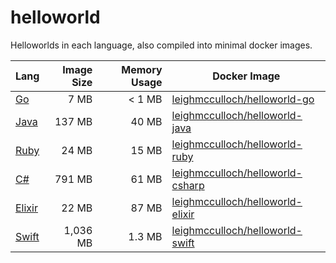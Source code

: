 # helloworld

Helloworlds in each language, also compiled into minimal docker images.

| Lang             | Image Size | Memory Usage | Docker Image                          |
| ---------------- | ----------:| ------------:| ------------------------------------- |
| [Go](go)         | 7 MB       | < 1 MB       | [leighmcculloch/helloworld-go][1]     |
| [Java](java)     | 137 MB     | 40 MB        | [leighmcculloch/helloworld-java][2]   |
| [Ruby](ruby)     | 24 MB      | 15 MB        | [leighmcculloch/helloworld-ruby][3]   |
| [C#](csharp)     | 791 MB     | 61 MB        | [leighmcculloch/helloworld-csharp][4] |
| [Elixir](elixir) | 22 MB      | 87 MB        | [leighmcculloch/helloworld-elixir][5] |
| [Swift](swift)   | 1,036 MB   | 1.3 MB       | [leighmcculloch/helloworld-swift][6] |

[1]: https://hub.docker.com/r/leighmcculloch/helloworld-go
[2]: https://hub.docker.com/r/leighmcculloch/helloworld-java
[3]: https://hub.docker.com/r/leighmcculloch/helloworld-ruby
[4]: https://hub.docker.com/r/leighmcculloch/helloworld-csharp
[5]: https://hub.docker.com/r/leighmcculloch/helloworld-elixir
[6]: https://hub.docker.com/r/leighmcculloch/helloworld-swift
